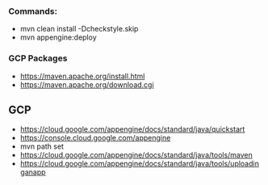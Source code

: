 ### Commands:

- mvn clean install -Dcheckstyle.skip
- mvn appengine:deploy

### GCP Packages

- https://maven.apache.org/install.html
- https://maven.apache.org/download.cgi

## GCP

- https://cloud.google.com/appengine/docs/standard/java/quickstart
- https://console.cloud.google.com/appengine
- mvn path set 
- https://cloud.google.com/appengine/docs/standard/java/tools/maven
- https://cloud.google.com/appengine/docs/standard/java/tools/uploadinganapp


